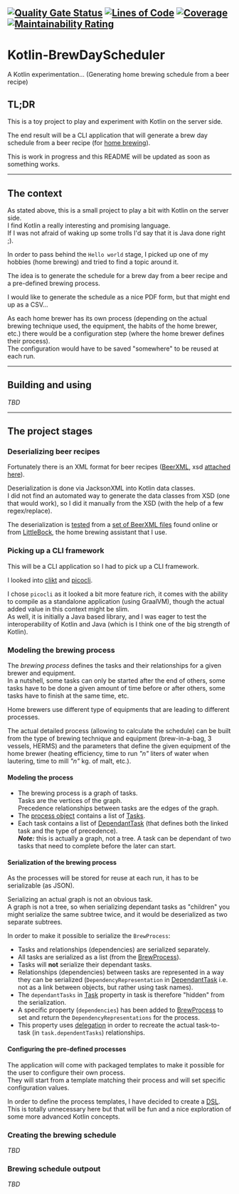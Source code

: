 [![Quality Gate Status](https://sonarcloud.io/api/project_badges/measure?project=Kotlin-BrewDayScheduler&metric=alert_status)](https://sonarcloud.io/summary/new_code?id=Kotlin-BrewDayScheduler) 
[![Lines of Code](https://sonarcloud.io/api/project_badges/measure?project=Kotlin-BrewDayScheduler&metric=ncloc)](https://sonarcloud.io/summary/new_code?id=Kotlin-BrewDayScheduler) 
[![Coverage](https://sonarcloud.io/api/project_badges/measure?project=Kotlin-BrewDayScheduler&metric=coverage)](https://sonarcloud.io/summary/new_code?id=Kotlin-BrewDayScheduler) 
[![Maintainability Rating](https://sonarcloud.io/api/project_badges/measure?project=Kotlin-BrewDayScheduler&metric=sqale_rating)](https://sonarcloud.io/summary/new_code?id=Kotlin-BrewDayScheduler)
----
# Kotlin-BrewDayScheduler

A Kotlin experimentation... (Generating home brewing schedule from a beer recipe)

## TL;DR

This is a toy project to play and experiment with Kotlin on the server side.

The end result will be a CLI application that will generate a brew day schedule from a beer recipe (for
[home brewing](https://learn.kegerator.com/how-to-brew-beer/)).

This is work in progress and this README will be updated as soon as something works.

----

## The context

As stated above, this is a small project to play a bit with Kotlin on the server side.  
I find Kotlin a really interesting and promising language.  
If I was not afraid of waking up some trolls I'd say that it is Java done right ;).

In order to pass behind the `Hello world` stage, I picked up one of my hobbies (home brewing) and tried to find a topic
around it.

The idea is to generate the schedule for a brew day from a beer recipe and a pre-defined brewing process.

I would like to generate the schedule as a nice PDF form, but that might end up as a CSV...

As each home brewer has its own process (depending on the actual brewing technique used, the equipment, the habits of
the home brewer, etc.) there would be a configuration step (where the home brewer defines their process).  
The configuration would have to be saved "somewhere" to be reused at each run.

---

## Building and using

_TBD_

---

## The project stages

### Deserializing beer recipes

Fortunately there is an XML format for beer recipes ([BeerXML](http://www.beerxml.com/beerxml.htm),
xsd [attached here](resources/BeerXML1.xsd)).

Deserialization is done via JacksonXML into Kotlin data classes.  
I did not find an automated way to generate the data classes from XSD (one that would work), so I did it manually from
the XSD (with the help of a few regex/replace).

The deserialization is [tested](src/test/kotlin/beerxml/RecipeTest.kt) from
a [set of BeerXML files](src/test/resources/recipes)
found online or from [LittleBock](https://www.littlebock.fr/), the home brewing assistant that I use.

### Picking up a CLI framework

This will be a CLI application so I had to pick up a CLI framework.

I looked into [clikt](https://github.com/ajalt/clikt) and [picocli](https://picocli.info/).

I chose `picocli` as it looked a bit more feature rich, it comes with the ability to compile as a standalone
application (using GraalVM), though the actual added value in this context might be slim.  
As well, it is initially a Java based library, and I was eager to test the interoperability of Kotlin and Java (which is
I think one of the big strength of Kotlin).

### Modeling the brewing process

The _brewing process_ defines the tasks and their relationships for a given brewer and equipment.  
In a nutshell, some tasks can only be started after the end of others, some tasks have to be done a given amount of time
before or after others, some tasks have to finish at the same time, etc.

Home brewers use different type of equipments that are leading to different processes.

The actual detailed process (allowing to calculate the schedule) can be built from the type of brewing technique and
equipment (brew-in-a-bag, 3 vessels, HERMS) and the parameters that define the given equipment of the home brewer
(heating efficiency, time to run _"n"_ liters of water when lautering, time to mill _"n"_ kg. of malt, etc.).

#### Modeling the process

- The brewing process is a graph of tasks.  
  Tasks are the vertices of the graph.  
  Precedence relationships between tasks are the edges of the graph.
- The [process object](src/main/kotlin/brewprocess/BrewProcess.kt) contains a list of
  [Tasks](src/main/kotlin/brewprocess/Task.kt).
- Each task contains a list of [DependantTask](src/main/kotlin/brewprocess/DependentTask.kt) (that defines both the
  linked task and the type of precedence).  
  _**Note:**_ this is actually a graph, not a tree. A task can be dependant of two tasks that need to complete before
  the later can start.

#### Serialization of the brewing process

As the processes will be stored for reuse at each run, it has to be serializable (as JSON).

Serializing an actual graph is not an obvious task.  
A graph is not a tree, so when serializing dependant tasks as "children" you might serialize the same subtree twice, and
it would be deserialized as two separate subtrees.

In order to make it possible to serialize the `BrewProcess`:

- Tasks and relationships (dependencies) are serialized separately.
- All tasks are serialized as a list (from the [BrewProcess](src/main/kotlin/brewprocess/BrewProcess.kt)).
- Tasks will **not** serialize their dependant tasks.
- Relationships (dependencies) between tasks are represented in a way they can be serialized
  (`DependencyRepresentation` in [DependantTask](src/main/kotlin/brewprocess/DependentTask.kt)
  i.e. not as a link between objects, but rather using task names).
- The `dependantTasks` in [Task](src/main/kotlin/brewprocess/Task.kt) property in task is therefore "hidden" from the
  serialization.
- A specific property (`dependencies`) has been added to [BrewProcess](src/main/kotlin/brewprocess/BrewProcess.kt) to
  set and return the `DependencyRepresentations` for the process.
- This property uses [delegation](https://kotlinlang.org/docs/delegated-properties.html) in order to recreate the actual
  task-to-task (in `task.dependentTasks`) relationships.

#### Configuring the pre-defined processes

The application will come with packaged templates to make it possible for the user to configure their own process.  
They will start from a template matching their process and will set specific configuration values.

In order to define the process templates, I have decided to create a
[DSL](https://kotlinlang.org/docs/type-safe-builders.html).  
This is totally unnecessary here but that will be fun and a nice exploration of some more advanced Kotlin concepts.

### Creating the brewing schedule

_TBD_

### Brewing schedule outpout

_TBD_
